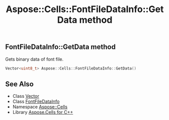 ﻿---
title: Aspose::Cells::FontFileDataInfo::GetData method
linktitle: GetData
second_title: Aspose.Cells for C++ API Reference
description: 'Aspose::Cells::FontFileDataInfo::GetData method. Gets binary data of font file in C++.'
type: docs
weight: 600
url: /cpp/aspose.cells/fontfiledatainfo/getdata/
---
## FontFileDataInfo::GetData method


Gets binary data of font file.

```cpp
Vector<uint8_t> Aspose::Cells::FontFileDataInfo::GetData()
```

## See Also

* Class [Vector](../../vector/)
* Class [FontFileDataInfo](../)
* Namespace [Aspose::Cells](../../)
* Library [Aspose.Cells for C++](../../../)
